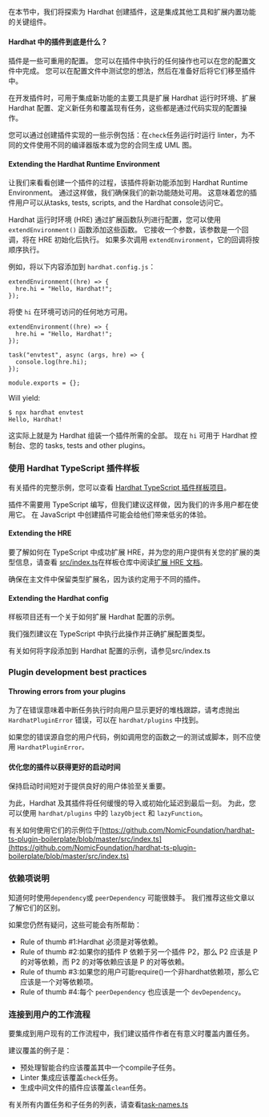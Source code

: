 在本节中，我们将探索为 Hardhat 创建插件，这是集成其他工具和扩展内置功能的关键组件。

#### Hardhat 中的插件到底是什么？
插件是一些可重用的配置。 您可以在插件中执行的任何操作也可以在您的配置文件中完成。 您可以在配置文件中测试您的想法，然后在准备好后将它们移至插件中。

在开发插件时，可用于集成新功能的主要工具是扩展 Hardhat 运行时环境、扩展 Hardhat 配置、定义新任务和覆盖现有任务，这些都是通过代码实现的配置操作。

您可以通过创建插件实现的一些示例包括：在`check`任务运行时运行 linter，为不同的文件使用不同的编译器版本或为您的合同生成 UML 图。

####  Extending the Hardhat Runtime Environment
让我们来看看创建一个插件的过程，该插件将新功能添加到 Hardhat Runtime Environment。 通过这样做，我们确保我们的新功能随处可用。 这意味着您的插件用户可以从tasks, tests, scripts, and the Hardhat console访问它。

Hardhat 运行时环境 (HRE) 通过扩展函数队列进行配置，您可以使用 `extendEnvironment()` 函数添加这些函数。 它接收一个参数，该参数是一个回调，将在 HRE 初始化后执行。 如果多次调用 `extendEnvironment`，它的回调将按顺序执行。

例如，将以下内容添加到 `hardhat.config.js`：
```
extendEnvironment((hre) => {
  hre.hi = "Hello, Hardhat!";
});
```
将使 `hi` 在环境可访问的任何地方可用。
```
extendEnvironment((hre) => {
  hre.hi = "Hello, Hardhat!";
});

task("envtest", async (args, hre) => {
  console.log(hre.hi);
});

module.exports = {};
```
Will yield:
```
$ npx hardhat envtest
Hello, Hardhat!
```
这实际上就是为 Hardhat 组装一个插件所需的全部。 现在 `hi` 可用于 Hardhat 控制台、您的 tasks, tests and other plugins。

### 使用 Hardhat TypeScript 插件样板
有关插件的完整示例，您可以查看 [Hardhat TypeScript 插件样板项目](https://github.com/NomicFoundation/hardhat-ts-plugin-boilerplate/)。

插件不需要用 TypeScript 编写，但我们建议这样做，因为我们的许多用户都在使用它。 在 JavaScript 中创建插件可能会给他们带来低劣的体验。

#### Extending the HRE
要了解如何在 TypeScript 中成功扩展 HRE，并为您的用户提供有关您的扩展的类型信息，请查看
[src/index.ts](https://github.com/NomicFoundation/hardhat-ts-plugin-boilerplate/blob/master/src/index.ts)在样板仓库中阅读[扩展 HRE 文档](https://hardhat.org/hardhat-runner/docs/advanced/hardhat-runtime-environment#extending-the-hre)。

确保在主文件中保留类型扩展名，因为该约定用于不同的插件。

#### Extending the Hardhat config
样板项目还有一个关于如何扩展 Hardhat 配置的示例。

我们强烈建议在 TypeScript 中执行此操作并正确扩展配置类型。

有关如何将字段添加到 Hardhat 配置的示例，请参见src/index.ts

###  Plugin development best practices
#### Throwing errors from your plugins
为了在错误意味着中断任务执行时向用户显示更好的堆栈跟踪，请考虑抛出 `HardhatPluginError` 错误，可以在 `hardhat/plugins` 中找到。

如果您的错误源自您的用户代码，例如调用您的函数之一的测试或脚本，则不应使用 `HardhatPluginError。`

#### 优化您的插件以获得更好的启动时间
保持启动时间短对于提供良好的用户体验至关重要。

为此，Hardhat 及其插件将任何缓慢的导入或初始化延迟到最后一刻。 为此，您可以使用 `hardhat/plugins` 中的 `lazyObject` 和 `lazyFunction`。

有关如何使用它们的示例位于[https://github.com/NomicFoundation/hardhat-ts-plugin-boilerplate/blob/master/src/index.ts](https://github.com/NomicFoundation/hardhat-ts-plugin-boilerplate/blob/master/src/index.ts)

### 依赖项说明
知道何时使用`dependency`或 `peerDependency` 可能很棘手。 我们推荐这些文章以了解它们的区别。

如果您仍然有疑问，这些可能会有所帮助：
- Rule of thumb #1:Hardhat 必须是对等依赖。
- Rule of thumb #2:如果你的插件 P 依赖于另一个插件 P2，那么 P2 应该是 P 的对等依赖，而 P2 的对等依赖应该是 P 的对等依赖。
- Rule of thumb #3:如果您的用户可能require()一个非hardhat依赖项，那么它应该是一个对等依赖项。
- Rule of thumb #4:每个 `peerDependency` 也应该是一个 `devDependency`。

### 连接到用户的工作流程
要集成到用户现有的工作流程中，我们建议插件作者在有意义时覆盖内置任务。

建议覆盖的例子是：

- 预处理智能合约应该覆盖其中一个compile子任务。
- Linter 集成应该覆盖`check`任务。
- 生成中间文件的插件应该覆盖`clean`任务。

有关所有内置任务和子任务的列表，请查看[task-names.ts](https://github.com/NomicFoundation/hardhat/blob/main/packages/hardhat-core/src/builtin-tasks/task-names.ts)

